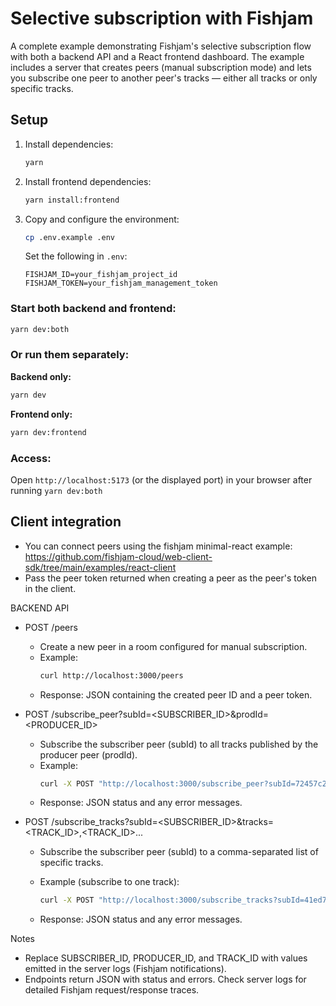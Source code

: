 # Selective subscription with Fishjam

A complete example demonstrating Fishjam's selective subscription flow with both a backend API and a React frontend dashboard. The example includes a server that creates peers (manual subscription mode) and lets you subscribe one peer to another peer's tracks — either all tracks or only specific tracks.

## Setup

1. Install dependencies:
    ```bash
    yarn
    ```

2. Install frontend dependencies:
    ```bash
    yarn install:frontend
    ```

3. Copy and configure the environment:
    ```bash
    cp .env.example .env
    ```
    Set the following in `.env`:
    ```
    FISHJAM_ID=your_fishjam_project_id
    FISHJAM_TOKEN=your_fishjam_management_token
    ```

### Start both backend and frontend:
```bash
yarn dev:both
```

### Or run them separately:

**Backend only:**
```bash
yarn dev
```

**Frontend only:**
```bash
yarn dev:frontend
```

### Access:
Open `http://localhost:5173` (or the displayed port) in your browser after running `yarn dev:both`

## Client integration
- You can connect peers using the fishjam minimal-react example:
  https://github.com/fishjam-cloud/web-client-sdk/tree/main/examples/react-client
- Pass the peer token returned when creating a peer as the peer's token in the client.


BACKEND API

- POST /peers
  - Create a new peer in a room configured for manual subscription.
  - Example:
     ```bash
     curl http://localhost:3000/peers
     ```
  - Response: JSON containing the created peer ID and a peer token.

- POST /subscribe_peer?subId=<SUBSCRIBER_ID>&prodId=<PRODUCER_ID>
  - Subscribe the subscriber peer (subId) to all tracks published by the producer peer (prodId).
  - Example:
     ```bash
     curl -X POST "http://localhost:3000/subscribe_peer?subId=72457c2f-e4d2-46aa-9ff2-5a400f169df7&prodId=41ed79fb-6ce1-47b0-b5c8-1c33b78d95b4"
     ```
  - Response: JSON status and any error messages.

- POST /subscribe_tracks?subId=<SUBSCRIBER_ID>&tracks=<TRACK_ID>,<TRACK_ID>...
  - Subscribe the subscriber peer (subId) to a comma-separated list of specific tracks.
  - Example (subscribe to one track):
     ```bash
     curl -X POST "http://localhost:3000/subscribe_tracks?subId=41ed79fb-6ce1-47b0-b5c8-1c33b78d95b4&tracks=72457c2f-e4d2-46aa-9ff2-5a400f169df7:3c7ccb28-542c-418d-aaa1-e25b4c067824"
     ```

  - Response: JSON status and any error messages.

Notes
- Replace SUBSCRIBER_ID, PRODUCER_ID, and TRACK_ID with values emitted in the server logs (Fishjam notifications).
- Endpoints return JSON with status and errors. Check server logs for detailed Fishjam request/response traces.

